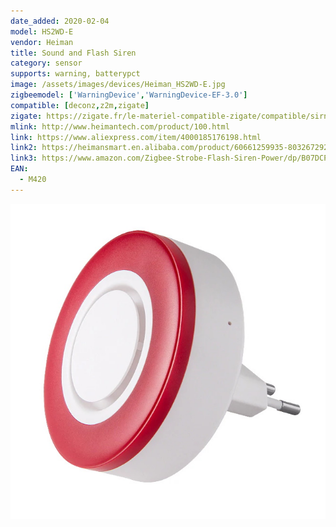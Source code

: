 ```yaml
---
date_added: 2020-02-04
model: HS2WD-E
vendor: Heiman
title: Sound and Flash Siren
category: sensor
supports: warning, batterypct
image: /assets/images/devices/Heiman_HS2WD-E.jpg
zigbeemodel: ['WarningDevice','WarningDevice-EF-3.0']
compatible: [deconz,z2m,zigate]
zigate: https://zigate.fr/le-materiel-compatible-zigate/compatible/sirneheiman
mlink: http://www.heimantech.com/product/100.html
link: https://www.aliexpress.com/item/4000185176198.html
link2: https://heimansmart.en.alibaba.com/product/60661259935-803267292/The_latest_HEIMAN_Zigbee_3_0_smart_wireless_indoor_siren_with_standby_battery.html
link3: https://www.amazon.com/Zigbee-Strobe-Flash-Siren-Power/dp/B07DCPZ2JZ
EAN:
  - M420
---
```

![Label](/assets/images/devices/Heiman_HS2WD-E-label.jpg)